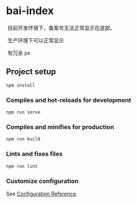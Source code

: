 # bai-index

​	目前开发环境下，备案号无法正常显示在底部。

​	生产环境下可以正常显示

​    有冗余 px
## Project setup

```
npm install
```

### Compiles and hot-reloads for development
```
npm run serve
```

### Compiles and minifies for production
```
npm run build
```

### Lints and fixes files
```
npm run lint
```

### Customize configuration
See [Configuration Reference](https://cli.vuejs.org/config/).
